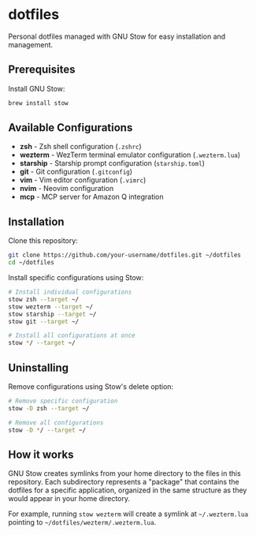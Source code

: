 # dotfiles

Personal dotfiles managed with GNU Stow for easy installation and management.

## Prerequisites

Install GNU Stow:

```bash
brew install stow
```

## Available Configurations

- **zsh** - Zsh shell configuration (`.zshrc`)
- **wezterm** - WezTerm terminal emulator configuration (`.wezterm.lua`)
- **starship** - Starship prompt configuration (`starship.toml`)
- **git** - Git configuration (`.gitconfig`)
- **vim** - Vim editor configuration (`.vimrc`)
- **nvim** - Neovim configuration
- **mcp** - MCP server for Amazon Q integration

## Installation

Clone this repository:

```bash
git clone https://github.com/your-username/dotfiles.git ~/dotfiles
cd ~/dotfiles
```

Install specific configurations using Stow:

```bash
# Install individual configurations
stow zsh --target ~/
stow wezterm --target ~/
stow starship --target ~/
stow git --target ~/

# Install all configurations at once
stow */ --target ~/
```

## Uninstalling

Remove configurations using Stow's delete option:

```bash
# Remove specific configuration
stow -D zsh --target ~/

# Remove all configurations
stow -D */ --target ~/
```

## How it works

GNU Stow creates symlinks from your home directory to the files in this repository. Each subdirectory represents a "package" that contains the dotfiles for a specific application, organized in the same structure as they would appear in your home directory.

For example, running `stow wezterm` will create a symlink at `~/.wezterm.lua` pointing to `~/dotfiles/wezterm/.wezterm.lua`.
